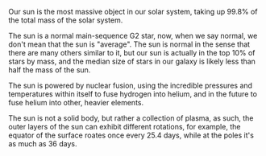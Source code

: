 Our sun is the most massive object in our solar system, taking up 99.8% of the total mass of the solar system.

The sun is a normal main-sequence G2 star, now, when we say normal, we don't mean that the sun is "average". The sun is normal in the sense that there are many others similar to it, but our sun is actually in the top 10% of stars by mass, and the median size of stars in our galaxy is likely less than half the mass of the sun.

The sun is powered by nuclear fusion, using the incredible pressures and temperatures within itself to fuse hydrogen into helium, and in the future to fuse helium into other, heavier elements.

The sun is not a solid body, but rather a collection of plasma, as such, the outer layers of the sun can exhibit different rotations, for example, the equator of the surface roates once every 25.4 days, while at the poles it's as much as 36 days.

